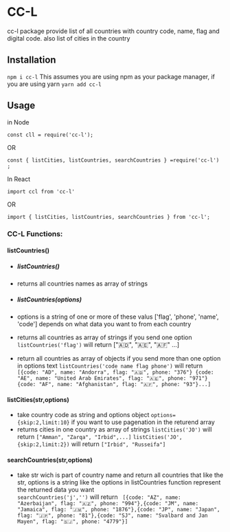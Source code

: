 # CC-L

cc-l package provide list of all countries with country code, name, flag and digital code. also list of cities in the country

## Installation

`npm i cc-l`
This assumes you are using npm as your package manager, if you are using yarn `yarn add cc-l`

## Usage

in Node

```
const cll = require('cc-l');
```

OR

```
const { listCities, listCountries, searchCountries } =require('cc-l') ;
```

In React

```
import ccl from 'cc-l'
```

OR

```
import { listCities, listCountries, searchCountries } from 'cc-l';
```

### CC-L Functions:

#### listCountries()

- ##### listCountries()
- returns all countries names as array of strings

- ##### listCountries(options)
- options is a string of one or more of these valus ['flag', 'phone', 'name', 'code'] depends on what data you want to from each country
- returns all countries as array of strings if you send one option
  `listCountries('flag')`
  will return
  ["🇦🇩", "🇦🇪", "🇦🇫" …]

- return all countries as array of objects if you send more than one option in options text
  `listCountries('code name flag phone')`
  will return
  ` [{code: "AD", name: "Andorra", flag: "🇦🇩", phone: "376"} {code: "AE", name: "United Arab Emirates", flag: "🇦🇪", phone: "971"} {code: "AF", name: "Afghanistan", flag: "🇦🇫", phone: "93"}...]`

#### listCities(str,options)

- take country code as string and options object `options={skip:2,limit:10}` if you want to use pagenation in the returend array
- returns cities in one country as array of strings
  `listCities('JO')`
  will return
  `["Amman", "Zarqa", "Irbid",...]`
  `listCities('JO',{skip:2,limit:2})`
  will return
  `["Irbid", "Russeifa"]`

#### searchCountries(str,options)

- take str wich is part of country name and return all countries that like the str, options is a string like the options in listCountries function represent the returned data you want  
  `searchCountries('j','')`
  will return
  ` [{code: "AZ", name: "Azerbaijan", flag: "🇦🇿", phone: "994"},{code: "JM", name: "Jamaica", flag: "🇯🇲", phone: "1876"},{code: "JP", name: "Japan", flag: "🇯🇵", phone: "81"},{code: "SJ", name: "Svalbard and Jan Mayen", flag: "🇸🇯", phone: "4779"}]`
